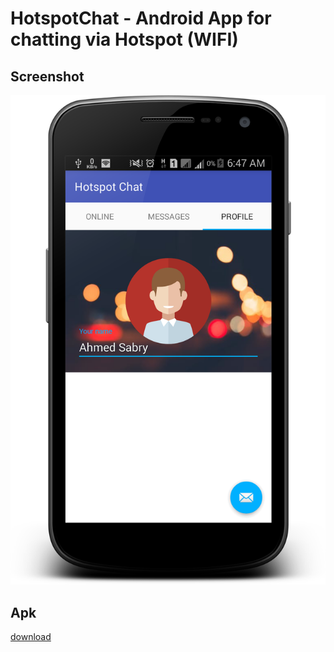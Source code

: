 # HotspotChat - Android App for chatting via Hotspot (WIFI)

## Screenshot
![screenshot](/screenshots/device-2016-12-09-064821.png)

## Apk
[download](/app/build/outputs/apk/app-debug.apk)